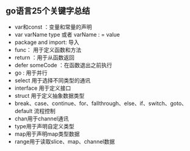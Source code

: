 ## go语言25个关键字总结- var和const ：变量和常量的声明- var varName type  或者 varName : = value- package and import: 导入- func： 用于定义函数和方法- return ：用于从函数返回- defer someCode ：在函数退出之前执行- go : 用于并行- select 用于选择不同类型的通讯- interface 用于定义接口- struct 用于定义抽象数据类型- break、case、continue、for、fallthrough、else、if、switch、goto、default 流程控制- chan用于channel通讯- type用于声明自定义类型- map用于声明map类型数据- range用于读取slice、map、channel数据